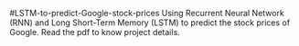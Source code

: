 
#LSTM-to-predict-Google-stock-prices
Using Recurrent Neural Network (RNN) and Long Short-Term Memory (LSTM) to predict the stock prices of Google. Read the pdf to know project details.
